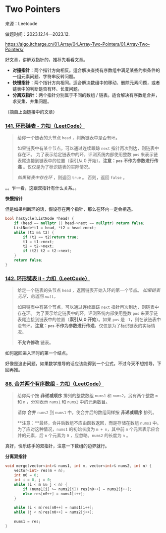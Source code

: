# Two Pointers



来源：Leetcode

做题时间：2023.12.14—2023.12.

https://algo.itcharge.cn/01.Array/04.Array-Two-Pointers/01.Array-Two-Pointers/

好文章，讲解双指针的，推荐先看看文章。

- **对撞指针**：两个指针方向相反。适合解决查找有序数组中满足某些约束条件的一组元素问题、字符串反转问题。
- **快慢指针**：两个指针方向相同。适合解决数组中的移动、删除元素问题，或者链表中的判断是否有环、长度问题。
- **分离双指针**：两个指针分别属于不同的数组 / 链表。适合解决有序数组合并，求交集、并集问题。

（摘自上面链接中的文章）



### [141. 环形链表 - 力扣（LeetCode）](https://leetcode.cn/problems/linked-list-cycle/description/)

> 给你一个链表的头节点 `head` ，判断链表中是否有环。
>
> 如果链表中有某个节点，可以通过连续跟踪 `next` 指针再次到达，则链表中存在环。 为了表示给定链表中的环，评测系统内部使用整数 `pos` 来表示链表尾连接到链表中的位置（索引从 0 开始）。**注意：`pos` 不作为参数进行传递** 。仅仅是为了标识链表的实际情况。
>
> *如果链表中存在环* ，则返回 `true` 。 否则，返回 `false` 。

。。乍一看，这跟双指针有什么关系。。

**快慢指针**

但是如果判断环的话，假设存在两个指针，那么在环内一定会相遇。

```cpp
bool hasCycle(ListNode *head) {
	if (head == nullptr || head->next == nullptr) return false;
	ListNode*t1 = head, *t2 = head->next;
	while (t1 && t2) {
		if (t1 == t2)return true;
		t1 = t1->next;
		t2 = t2->next;
		if (t2) t2 = t2->next;
	}
	return false;
}
```



### [142. 环形链表 II - 力扣（LeetCode）](https://leetcode.cn/problems/linked-list-cycle-ii/description/)

> 给定一个链表的头节点  `head` ，返回链表开始入环的第一个节点。 *如果链表无环，则返回 `null`。*
>
> 如果链表中有某个节点，可以通过连续跟踪 `next` 指针再次到达，则链表中存在环。 为了表示给定链表中的环，评测系统内部使用整数 `pos` 来表示链表尾连接到链表中的位置（**索引从 0 开始**）。如果 `pos` 是 `-1`，则在该链表中没有环。**注意：`pos` 不作为参数进行传递**，仅仅是为了标识链表的实际情况。
>
> **不允许修改** 链表。

如何返回进入环时的第一个结点。

好像是追击问题，如果数学推导的话应该能得到一个公式，不过今天不想推导，下回再推。



### [88. 合并两个有序数组 - 力扣（LeetCode）](https://leetcode.cn/problems/merge-sorted-array/description/)

> 给你两个按 **非递减顺序** 排列的整数数组 `nums1` 和 `nums2`，另有两个整数 `m` 和 `n` ，分别表示 `nums1` 和 `nums2` 中的元素数目。
>
> 请你 **合并** `nums2` 到 `nums1` 中，使合并后的数组同样按 **非递减顺序** 排列。
>
> **注意：**最终，合并后数组不应由函数返回，而是存储在数组 `nums1` 中。为了应对这种情况，`nums1` 的初始长度为 `m + n`，其中前 `m` 个元素表示应合并的元素，后 `n` 个元素为 `0` ，应忽略。`nums2` 的长度为 `n` 。

真好，快乐练手的双指针，注意一下数组的边界就行。

**分离双指针**

```cpp
void merge(vector<int>& nums1, int m, vector<int>& nums2, int n) {
	vector<int> res(m + n);
	int n0 = 0;
	int i = 0, j = 0;
	while (i < m && j < n) {
		if (nums1[i] >= nums2[j]) res[n0++] = nums2[j++];
		else res[n0++] = nums1[i++];
	}
    
	while (i < m)res[n0++] = nums1[i++];
	while (j < n)res[n0++] = nums2[j++];
    
	nums1 = res;
}
```

